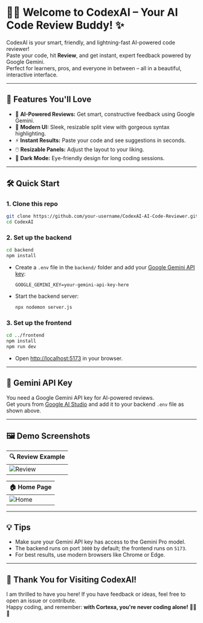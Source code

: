 # 🤖✨ Welcome to **CodexAI** – Your AI Code Review Buddy! ✨

CodexAI is your smart, friendly, and lightning-fast AI-powered code reviewer!  
Paste your code, hit **Review**, and get instant, expert feedback powered by Google Gemini.  
Perfect for learners, pros, and everyone in between – all in a beautiful, interactive interface.

---

## 🚀 Features You'll Love

- 🤖 **AI-Powered Reviews:** Get smart, constructive feedback using Google Gemini.
- 🎨 **Modern UI:** Sleek, resizable split view with gorgeous syntax highlighting.
- ⚡ **Instant Results:** Paste your code and see suggestions in seconds.
- 🖱️ **Resizable Panels:** Adjust the layout to your liking.
- 🌙 **Dark Mode:** Eye-friendly design for long coding sessions.

---

## 🛠️ Quick Start

### 1. Clone this repo

```sh
git clone https://github.com/your-username/CodexAI-AI-Code-Reviewer.git
cd CodexAI
```

### 2. Set up the backend

```sh
cd backend
npm install
```

- Create a `.env` file in the `backend/` folder and add your [Google Gemini API key](https://aistudio.google.com/app/apikey):

  ```
  GOOGLE_GEMINI_KEY=your-gemini-api-key-here
  ```

- Start the backend server:
  ```sh
  npx nodemon server.js
  ```

### 3. Set up the frontend

```sh
cd ../frontend
npm install
npm run dev
```

- Open [http://localhost:5173](http://localhost:5173) in your browser.

---

## 🔑 Gemini API Key

You need a Google Gemini API key for AI-powered reviews.  
Get yours from [Google AI Studio](https://aistudio.google.com/app/apikey) and add it to your backend `.env` file as shown above.

---

## 🖼️ Demo Screenshots

| 🔍 Review Example |
|-------------------|
| ![Review](assests/codexai-ss2.png) |

| 🏠 Home Page |
|-------------|
| ![Home](assests/codexai-ss1.png) |

---

## 💡 Tips

- Make sure your Gemini API key has access to the Gemini Pro model.
- The backend runs on port `3000` by default; the frontend runs on `5173`.
- For best results, use modern browsers like Chrome or Edge.

---

## 🤗 Thank You for Visiting CodexAI!

I am thrilled to have you here! If you have feedback or ideas, feel free to open an issue or contribute.  
Happy coding, and remember: **with Cortexa, you're never coding alone!** 🚀🤝✨
